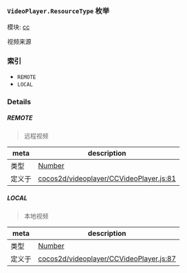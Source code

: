 ### `VideoPlayer.ResourceType` 枚举



模块: [cc](../modules/cc.md)


视频来源


### 索引
  - `REMOTE`
  - `LOCAL`

### Details


##### REMOTE

> 远程视频

| meta | description |
|------|-------------|
| 类型 | <a href="https://developer.mozilla.org/en/JavaScript/Reference/Global_Objects/Number" class="crosslink external" target="_blank">Number</a> |
| 定义于 | [cocos2d/videoplayer/CCVideoPlayer.js:81](https://github.com/cocos-creator/engine/blob/ca662e1d8c009e4c070be6fb12c55967f9cdd6f6/cocos2d/videoplayer/CCVideoPlayer.js#L81) |



##### LOCAL

> 本地视频

| meta | description |
|------|-------------|
| 类型 | <a href="https://developer.mozilla.org/en/JavaScript/Reference/Global_Objects/Number" class="crosslink external" target="_blank">Number</a> |
| 定义于 | [cocos2d/videoplayer/CCVideoPlayer.js:87](https://github.com/cocos-creator/engine/blob/ca662e1d8c009e4c070be6fb12c55967f9cdd6f6/cocos2d/videoplayer/CCVideoPlayer.js#L87) |


